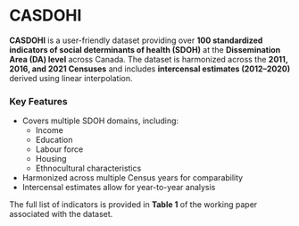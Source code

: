 # CASDOHI

**CASDOHI** is a user-friendly dataset providing over **100 standardized indicators of social determinants of health (SDOH)** at the **Dissemination Area (DA) level** across Canada. The dataset is harmonized across the **2011, 2016, and 2021 Censuses** and includes **intercensal estimates (2012–2020)** derived using linear interpolation.  

### Key Features
- Covers multiple SDOH domains, including:  
  - Income  
  - Education  
  - Labour force  
  - Housing  
  - Ethnocultural characteristics  
- Harmonized across multiple Census years for comparability  
- Intercensal estimates allow for year-to-year analysis  

The full list of indicators is provided in **Table 1** of the working paper associated with the dataset.

